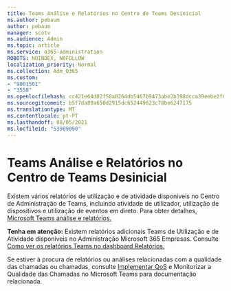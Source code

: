 ```yaml
---
title: Teams Análise e Relatórios no Centro de Teams Desinicial
ms.author: pebaum
author: pebaum
manager: scotv
ms.audience: Admin
ms.topic: article
ms.service: o365-administration
ROBOTS: NOINDEX, NOFOLLOW
localization_priority: Normal
ms.collection: Adm_O365
ms.custom:
- "9001501"
- "3558"
ms.openlocfilehash: cc421e64d02f58a0264db5467b9473abe2b398dcca39eebe2f072a0f283276f2
ms.sourcegitcommit: b5f7da89a650d2915dc652449623c78be6247175
ms.translationtype: MT
ms.contentlocale: pt-PT
ms.lasthandoff: 08/05/2021
ms.locfileid: "53909090"
---
```

# <a name="teams-analytics-and-reports-in-the-teams-admin-center"></a>Teams Análise e Relatórios no Centro de Teams Desinicial

Existem vários relatórios  de utilização e de atividade disponíveis no Centro de Administração de Teams, incluindo atividade de utilizador, utilização de dispositivos e utilização de eventos em direto. Para obter detalhes, [Microsoft Teams análise e relatórios.](https://docs.microsoft.com/microsoftteams/teams-analytics-and-reports/teams-reporting-reference)

**Tenha em atenção:** Existem relatórios adicionais Teams de Utilização e de Atividade disponíveis no Administração Microsoft 365 Empresas. Consulte [Como ver os relatórios Teams no dashboard Relatórios.](https://docs.microsoft.com/microsoftteams/teams-activity-reports#how-to-view-the-teams-reports-in-the-reports-dashboard)

Se estiver à procura de relatórios ou  análises relacionadas com a qualidade das chamadas ou chamadas, consulte [Implementar QoS](https://docs.microsoft.com/microsoftteams/monitor-call-quality-qos) e Monitorizar a Qualidade das Chamadas no Microsoft Teams para documentação relacionada.

